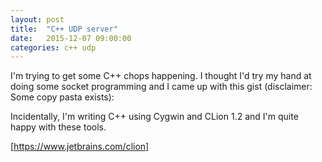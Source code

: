 ```yaml
---
layout: post
title:  "C++ UDP server"
date:   2015-12-07 09:00:00
categories: c++ udp 
---
```



I'm trying to get some C++ chops happening. I thought I'd try my hand at doing some socket programming and I came up with this gist (disclaimer: Some copy pasta exists):

<script src="https://gist.github.com/lukemuccillo/c50ba412a2993e22ac57.js"></script>

Incidentally, I'm writing C++ using Cygwin and CLion 1.2 and I'm quite happy with these tools.

[https://www.jetbrains.com/clion]